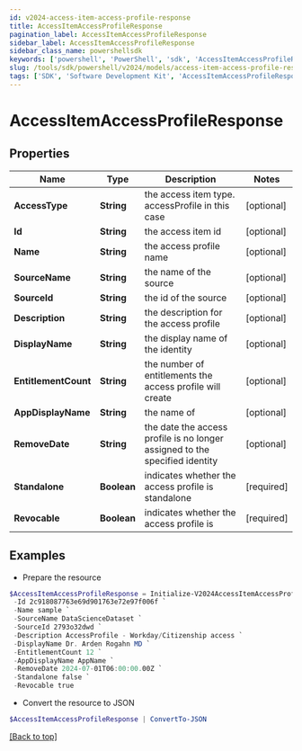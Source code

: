 ```yaml
---
id: v2024-access-item-access-profile-response
title: AccessItemAccessProfileResponse
pagination_label: AccessItemAccessProfileResponse
sidebar_label: AccessItemAccessProfileResponse
sidebar_class_name: powershellsdk
keywords: ['powershell', 'PowerShell', 'sdk', 'AccessItemAccessProfileResponse', 'V2024AccessItemAccessProfileResponse'] 
slug: /tools/sdk/powershell/v2024/models/access-item-access-profile-response
tags: ['SDK', 'Software Development Kit', 'AccessItemAccessProfileResponse', 'V2024AccessItemAccessProfileResponse']
---
```



# AccessItemAccessProfileResponse

## Properties

Name | Type | Description | Notes
------------ | ------------- | ------------- | -------------
**AccessType** | **String** | the access item type. accessProfile in this case | [optional] 
**Id** | **String** | the access item id | [optional] 
**Name** | **String** | the access profile name | [optional] 
**SourceName** | **String** | the name of the source | [optional] 
**SourceId** | **String** | the id of the source | [optional] 
**Description** | **String** | the description for the access profile | [optional] 
**DisplayName** | **String** | the display name of the identity | [optional] 
**EntitlementCount** | **String** | the number of entitlements the access profile will create | [optional] 
**AppDisplayName** | **String** | the name of | [optional] 
**RemoveDate** | **String** | the date the access profile is no longer assigned to the specified identity | [optional] 
**Standalone** | **Boolean** | indicates whether the access profile is standalone | [required]
**Revocable** | **Boolean** | indicates whether the access profile is | [required]

## Examples

- Prepare the resource
```powershell
$AccessItemAccessProfileResponse = Initialize-V2024AccessItemAccessProfileResponse  -AccessType accessProfile `
 -Id 2c918087763e69d901763e72e97f006f `
 -Name sample `
 -SourceName DataScienceDataset `
 -SourceId 2793o32dwd `
 -Description AccessProfile - Workday/Citizenship access `
 -DisplayName Dr. Arden Rogahn MD `
 -EntitlementCount 12 `
 -AppDisplayName AppName `
 -RemoveDate 2024-07-01T06:00:00.00Z `
 -Standalone false `
 -Revocable true
```

- Convert the resource to JSON
```powershell
$AccessItemAccessProfileResponse | ConvertTo-JSON
```


[[Back to top]](#) 

